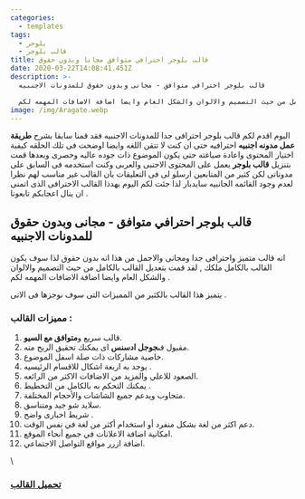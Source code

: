 ```yaml
---
categories:
  - templates
tags:
  - بلوجر
  - قالب بلوجر
title: قالب بلوجر احترافي متوافق مجانا وبدون حقوق
date: 2020-03-22T14:08:41.451Z
description: >-
  قالب بلوجر احترافي متوافق - مجانى وبدون حقوق للمدونات الاجنبيه 

  انه قالب متميز واحترافى جدا ومجانى والاجمل من هذا انه بدون حقوق لذا سوف يكون القالب بالكامل ملكك , لقد قمت بتعديل القالب بالكامل من حيث التصميم والالوان والشكل العام وايضا اضافة الاضافات المهمه لكم .
image: /img/Aragate.webp
---
```


<!--StartFragment-->

اليوم اقدم لكم قالب بلوجر احترافى جدا للمدونات الاجنبيه فقد قمنا سابقا بشرح **طريقة عمل مدونه اجنبيه** احترافيه حتى ان كنت لا تتقن اللغه وايضا اوضحت فى تلك الحلقه كيفية اختيار المحتوى واعادة صياغته حتى يكون الموضوع ذات جوده عاليه وحصرى وبعدها قمت بتنزيل **قالب بلوجر** يعمل على المحتوى الاجنبى والعربى وكنت استخدمه فى السابق على مدوناتى لكن كثير من المتابعين ارسلو لى فى التعليقات بان القالب غير مناسب لهم نظرا لعدم وجود القائمه الجانبيه سايدبار لذا جئت لكم اليوم بهدذا القالب الاحترافى الذى اتمنى ان ينال اعجابكم تابعونا .

## قالب بلوجر احترافي متوافق - مجانى وبدون حقوق للمدونات الاجنبيه

انه قالب متميز واحترافى جدا ومجانى والاجمل من هذا انه بدون حقوق لذا سوف يكون القالب بالكامل ملكك , لقد قمت بتعديل القالب بالكامل من حيث التصميم والالوان والشكل العام وايضا اضافة الاضافات المهمه لكم .

يتميز هذا القالب بالكثير من المميزات التى سوف نوجزها فى الاتى .

### مميزات القالب :

1. قالب سريع و**متوافق مع السيو**.
2. مقبول فى**جوجل ادسنس** اى يمكنك تحقيق الربح منه.
3. خاصية مشاركات ذات صلة اسفل الموضوع.
4. يوجد به اربعة اشكال للاقسام الرئيسيه .
5. الصعود للاعلي والمزيد من الاضافات الاكثر من الرائعه.
6. يمكنك التحكم به بالكامل من التخطيط .
7. متجاوب ويدعم جميع الشاشات والأحجام المختلفة.
8. سلايد شو جيد ومتناسق.
9. شريط اخبارى واضح .
10. دعم اكثر من لغة بشكل منفرد أو استخدام أكثر من لغة في نفس الوقت.
11. امكانية اضافة الاعلانات في جميع أنحاء الموقع.
12. اضافة ازرر مواقع التواصل الاجتماعي.

\
<!--StartFragment-->

### [**تحميل القالب**](https://up.top4top.net/downloadf-1442tov5b1-rar.html)

<!--EndFragment-->

<!--EndFragment-->